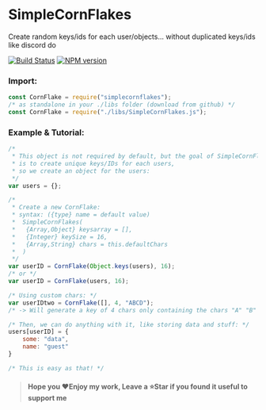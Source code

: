# SimpleCornFlakes

Create random keys/ids for each user/objects... without duplicated keys/ids like discord do

[![Build Status](https://travis-ci.com/Loxoz/SimpleCornFlakes.svg?branch=master)](https://travis-ci.com/Loxoz/SimpleCornFlakes)
[![NPM version](https://img.shields.io/npm/v/simplecornflakes.svg)](https://npmjs.org/package/simplecornflakes)

### Import:
```javascript
const CornFlake = require("simplecornflakes");
/* as standalone in your ./libs folder (download from github) */
const CornFlake = require("./libs/SimpleCornFlakes.js");
```

### Example & Tutorial:
```javascript
/* 
 * This object is not required by default, but the goal of SimpleCornFlakes
 * is to create unique keys/IDs for each users,
 * so we create an object for the users:
 */
var users = {};

/*
 * Create a new CornFlake:
 * syntax: ({type} name = default value)
 *  SimpleCornFlakes(
 *   {Array,Object} keysarray = [],
 *   {Integer} keySize = 16,
 *   {Array,String} chars = this.defaultChars
 *  )
 */
var userID = CornFlake(Object.keys(users), 16);
/* or */
var userID = CornFlake(users, 16);

/* Using custom chars: */
var userIDtwo = CornFlake([], 4, "ABCD");
/* -> Will generate a key of 4 chars only containing the chars "A" "B" "C" or "D" */

/* Then, we can do anything with it, like storing data and stuff: */
users[userID] = {
    some: "data",
    name: "guest"
}

/* This is easy as that! */
```

> #### Hope you ❤️Enjoy my work, Leave a ⭐️Star if you found it useful to support me
